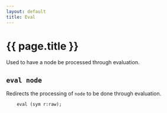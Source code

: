 ```yaml
---
layout: default
title: Eval
---
```

# {{ page.title }}

Used to have a node be processed through evaluation.

## `eval node`

Redirects the processing of `node` to be done through evaluation.

```
    eval (sym r:raw);
```